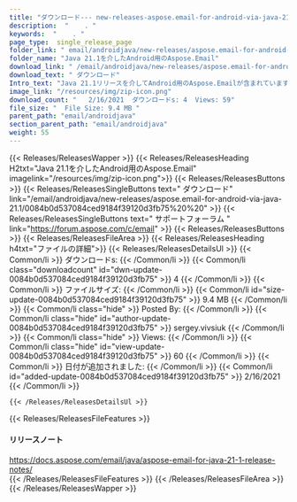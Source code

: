 ```yaml
---
title: "ダウンロード--- new-releases-aspose.email-for-android-via-java-21.1。" 
description:  "    . " 
keywords:  "    . " 
page_type:  single_release_page
folder_link: " email/androidjava/new-releases/aspose.email-for-android-via-java-21.1/"
folder_name: "Java 21.1を介したAndroid用のAspose.Email"
download_link: " /email/androidjava/new-releases/aspose.email-for-android-via-java-21.1/0084b0d537084ced9184f39120d3fb75"
download_text: " ダウンロード"
Intro_text: "Java 21.1リリースを介してAndroid用のAspose.Emailが含まれています。"
image_link: "/resources/img/zip-icon.png"
download_count: "   2/16/2021  ダウンロードs: 4  Views: 59"
file_size: "  File Size: 9.4 MB "
parent_path: "email/androidjava"
section_parent_path: "email/androidjava"
weight: 55
---
```


{{< Releases/ReleasesWapper >}}
  {{< Releases/ReleasesHeading H2txt="Java 21.1を介したAndroid用のAspose.Email" imagelink="/resources/img/zip-icon.png">}}
  {{< Releases/ReleasesButtons >}}
    {{< Releases/ReleasesSingleButtons text=" ダウンロード" link="/email/androidjava/new-releases/aspose.email-for-android-via-java-21.1/0084b0d537084ced9184f39120d3fb75%20%20" >}}
    {{< Releases/ReleasesSingleButtons text=" サポートフォーラム " link="https://forum.aspose.com/c/email" >}}
  {{< Releases/ReleasesButtons >}}
  {{< Releases/ReleasesFileArea >}}
    {{< Releases/ReleasesHeading h4txt="ファイルの詳細">}}
    {{< Releases/ReleasesDetailsUl >}}
            {{< Common/li  >}} ダウンロードs: {{< /Common/li >}} 
      {{< Common/li class="downloadcount" id="dwn-update-0084b0d537084ced9184f39120d3fb75" >}} 4 {{< /Common/li >}} 
      {{< Common/li  >}} ファイルサイズ: {{< /Common/li >}} 
      {{< Common/li id="size-update-0084b0d537084ced9184f39120d3fb75" >}} 9.4 MB {{< /Common/li >}} 
      {{< Common/li  class="hide" >}} Posted By: {{< /Common/li >}} 
      {{< Common/li class="hide" id="author-update-0084b0d537084ced9184f39120d3fb75" >}} sergey.vivsiuk {{< /Common/li >}} 
      {{< Common/li class="hide"  >}} Views: {{< /Common/li >}} 
      {{< Common/li class="hide" id="view-update-0084b0d537084ced9184f39120d3fb75" >}} 60 {{< /Common/li >}} 
      {{< Common/li  >}} 日付が追加されました: {{< /Common/li >}} 
      {{< Common/li id="added-update-0084b0d537084ced9184f39120d3fb75" >}} 2/16/2021 {{< /Common/li >}} 

    {{< /Releases/ReleasesDetailsUl >}}

  {{< Releases/ReleasesFileFeatures >}}
      <h4>リリースノート</h4><div><a href="https://docs.aspose.com/email/java/aspose-email-for-java-21-1-release-notes/">https://docs.aspose.com/email/java/aspose-email-for-java-21-1-release-notes/</a></div>
  {{< /Releases/ReleasesFileFeatures >}}
 {{< /Releases/ReleasesFileArea >}}
{{< /Releases/ReleasesWapper >}}


